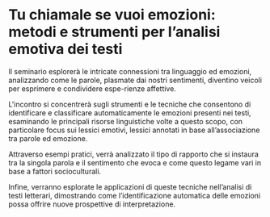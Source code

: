 # Tu chiamale se vuoi emozioni: metodi e strumenti per l’analisi emotiva dei testi

Il seminario esplorerà le intricate connessioni tra linguaggio ed emozioni, analizzando come le parole, plasmate dai nostri sentimenti, diventino veicoli per esprimere e condividere espe-rienze affettive.

L'incontro si concentrerà sugli strumenti e le tecniche che consentono di identificare e classificare automaticamente le emozioni presenti nei testi, esaminando le principali risorse linguistiche volte a questo scopo, con particolare focus sui lessici emotivi, lessici annotati in base all’associazione tra parole ed emozione.

Attraverso esempi pratici, verrà analizzato il tipo di rapporto che si instaura tra la singola parola e il sentimento che evoca e come questo legame vari in base a fattori socioculturali.

Infine, verranno esplorate le applicazioni di queste tecniche nell’analisi di testi letterari, dimostrando come l’identificazione automatica delle emozioni possa offrire nuove prospettive di interpretazione.